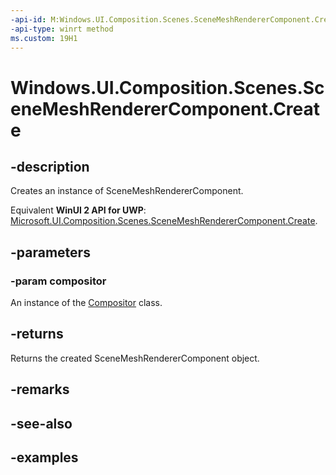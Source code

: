 ```yaml
---
-api-id: M:Windows.UI.Composition.Scenes.SceneMeshRendererComponent.Create(Windows.UI.Composition.Compositor)
-api-type: winrt method
ms.custom: 19H1
---
```


<!-- Method syntax.
public SceneMeshRendererComponent SceneMeshRendererComponent.Create(Compositor compositor)
-->

# Windows.UI.Composition.Scenes.SceneMeshRendererComponent.Create

## -description

Creates an instance of SceneMeshRendererComponent.

Equivalent **WinUI 2 API for UWP**: [Microsoft.UI.Composition.Scenes.SceneMeshRendererComponent.Create](/windows/winui/api/microsoft.ui.composition.scenes.scenemeshrenderercomponent.create).

## -parameters
### -param compositor

An instance of the [Compositor](../windows.ui.composition/compositor.md) class.

## -returns

Returns the created SceneMeshRendererComponent object.

## -remarks

## -see-also

## -examples

